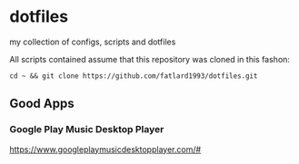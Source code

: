 # dotfiles
my collection of configs, scripts and dotfiles

All scripts contained assume that this repository was cloned in this fashon:
```
cd ~ && git clone https://github.com/fatlard1993/dotfiles.git
```


## Good Apps

### Google Play Music Desktop Player
https://www.googleplaymusicdesktopplayer.com/#
